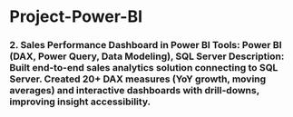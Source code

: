 # Project-Power-BI
### 2. Sales Performance Dashboard in Power BI   **Tools:** Power BI (DAX, Power Query, Data Modeling), SQL Server   **Description:** Built end-to-end sales analytics solution connecting to SQL Server. Created 20+ DAX measures (YoY growth, moving averages) and interactive dashboards with drill-downs, improving insight accessibility.
